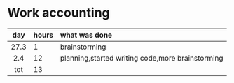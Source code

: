 # Work accounting

| day | hours | what was done  |
| :---: | :-----| :-----|
| 27.3 | 1     | brainstorming |
| 2.4 | 12     | planning,started writing code,more brainstorming |
| tot | 13     | |
